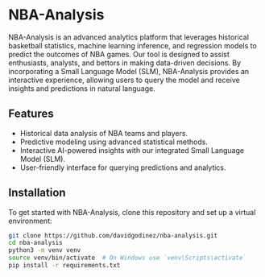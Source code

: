 # NBA-Analysis

NBA-Analysis is an advanced analytics platform that leverages historical basketball statistics, machine learning inference, and regression models to predict the outcomes of NBA games. Our tool is designed to assist enthusiasts, analysts, and bettors in making data-driven decisions. By incorporating a Small Language Model (SLM), NBA-Analysis provides an interactive experience, allowing users to query the model and receive insights and predictions in natural language.

## Features

- Historical data analysis of NBA teams and players.
- Predictive modeling using advanced statistical methods.
- Interactive AI-powered insights with our integrated Small Language Model (SLM).
- User-friendly interface for querying predictions and analytics.

## Installation

To get started with NBA-Analysis, clone this repository and set up a virtual environment:

```bash
git clone https://github.com/davidgodinez/nba-analysis.git
cd nba-analysis
python3 -m venv venv
source venv/bin/activate  # On Windows use `venv\Scripts\activate`
pip install -r requirements.txt

